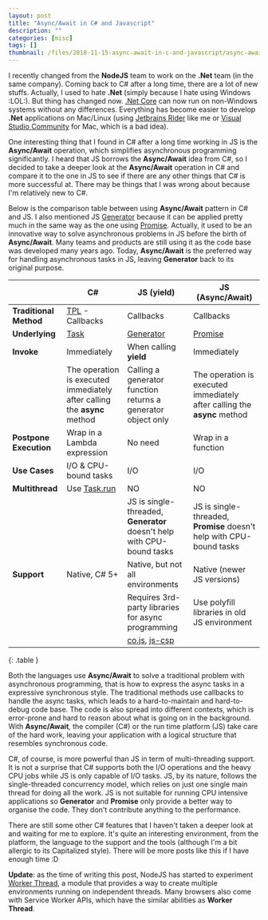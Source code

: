 ```yaml
---
layout: post
title: "Async/Await in C# and Javascript"
description: ""
categories: [misc]
tags: []
thumbnail: /files/2018-11-15-async-await-in-c-and-javascript/async-await.png
---
```


[task]: https://docs.microsoft.com/en-us/dotnet/api/system.threading.tasks.task?view=netframework-4.7.2
[generator]: https://developer.mozilla.org/en-US/docs/Web/JavaScript/Guide/Iterators_and_Generators
[promise]: https://developer.mozilla.org/en-US/docs/Web/JavaScript/Reference/Global_Objects/Promise
[taskrun]: https://docs.microsoft.com/en-us/dotnet/api/system.threading.tasks.task.run?view=netframework-4.7.2
[tpl]: https://docs.microsoft.com/en-us/dotnet/standard/parallel-programming/tpl-and-traditional-async-programming
[cojs]: https://www.npmjs.com/package/co
[jscsp]: https://www.npmjs.com/package/js-csp
[dotnetcore]: https://www.microsoft.com/net/download
[rider]: https://www.jetbrains.com/rider/
[visualstudio]: https://visualstudio.microsoft.com/vs/mac/
[workerthread]: https://nodejs.org/api/worker_threads.html

I recently changed from the **NodeJS** team to work on the **.Net** team (in the same company). Coming back
to C# after a long time, there are a lot of new stuffs. Actually, I used to hate **.Net** (simply
because I hate using Windows :LOL:). But thing has changed now. [.Net Core][dotnetcore] can now run
on non-Windows systems without any differences. Everything has become easier to develop **.Net**
applications on Mac/Linux (using [Jetbrains Rider][rider] like me or
[Visual Studio Community][visualstudio] for Mac, which is a bad idea).

One interesting thing that I found in C# after a long time working in JS is
the **Async/Await** operation, which simplifies asynchronous programming significantly. I heard that
JS borrows the **Async/Await** idea from C#, so I decided to take a deeper look at the
**Async/Await** operation in C# and compare it to the one in JS to see if there are any other things
that C# is more successful at. There may be things that I was wrong about because I'm relatively new
to C#.

Below is the comparison table between using **Async/Await** pattern in C# and JS. I also mentioned JS
[Generator][generator] because it can be applied pretty much in the same way as the one using
[Promise][promise]. Actually, it used to be an innovative way to solve asynchronous problems in JS
before the birth of **Async/Await**. Many teams and products are still using it as the code base was
developed many years ago. Today, **Async/Await** is the preferred way for handling
asynchronous tasks in JS, leaving **Generator** back to its original purpose.

|                        | C#                                                                       | JS (yield)                                                             | JS (Async/Await)                                                         |
|------------------------|--------------------------------------------------------------------------|------------------------------------------------------------------------|--------------------------------------------------------------------------|
| **Traditional Method** | [TPL][tpl] - Callbacks                                                   | Callbacks                                                              | Callbacks                                                                |
| **Underlying**         | [Task][task]                                                             | [Generator][generator]                                                 | [Promise][promise]                                                       |
| **Invoke**             | Immediately                                                              | When calling **yield**                                                 | Immediately                                                              |
|                        | The operation is executed immediately after calling the **async** method | Calling a generator function returns a generator object only           | The operation is executed immediately after calling the **async** method |
| **Postpone Execution** | Wrap in a Lambda expression                                              | No need                                                                | Wrap in a function                                                       |
| **Use Cases**          | I/O & CPU-bound tasks                                                    | I/O                                                                    | I/O                                                                      |
| **Multithread**        | Use [Task.run][taskrun]                                                  | NO                                                                     | NO                                                                       |
|                        |                                                                          | JS is single-threaded, **Generator** doesn't help with CPU-bound tasks | JS is single-threaded, **Promise** doesn't help with CPU-bound tasks     |
| **Support**            | Native, C# 5+                                                            | Native, but not all environments                                       | Native (newer JS versions)                                               |
|                        |                                                                          | Requires 3rd-party libraries for async programming                     | Use polyfill libraries in old JS environment                             |
|                        |                                                                          | [co.js][cojs], [js-csp][jscsp]                                         |                                                                          |
{: .table }

<!-- more -->

Both the languages use **Async/Await** to solve a traditional problem with asynchronous programming,
that is how to express the async tasks in a expressive synchronous style. The traditional methods
use callbacks to handle the async tasks, which leads to a hard-to-maintain and
hard-to-debug code base. The code is also spread into different contexts, which is error-prone and
hard to reason about what is going on in the background. With **Async/Await**, the compiler (C#) or
the run time platform (JS) take care of the hard work, leaving your application with a logical
structure that resembles synchronous code.

C#, of course, is more powerful than JS in term of multi-threading support. It is not a surprise
that C# supports both the I/O operations and the heavy CPU jobs while JS is only capable
of I/O tasks. JS, by its nature, follows the single-threaded concurrency model, which relies on
just one single main thread for doing all the work. JS is not suitable for running CPU intensive
applications so **Generator** and **Promise** only provide a better way to organise the code. They
don't contribute anything to the performance.

There are still some other C# features that I haven't taken a deeper look at and waiting for me to
explore. It's quite an interesting environment, from the platform, the language to the support and
the tools (although I'm a bit allergic to its Capitalized style). There will be more posts like this
if I have enough time :D

**Update**: as the time of writing this post, NodeJS has started to experiment [Worker Thread][workerthread], a module that provides a way to create multiple environments running on independent threads. Many browsers also come with Service Worker APIs, which have the similar abilities as **Worker Thread**.
